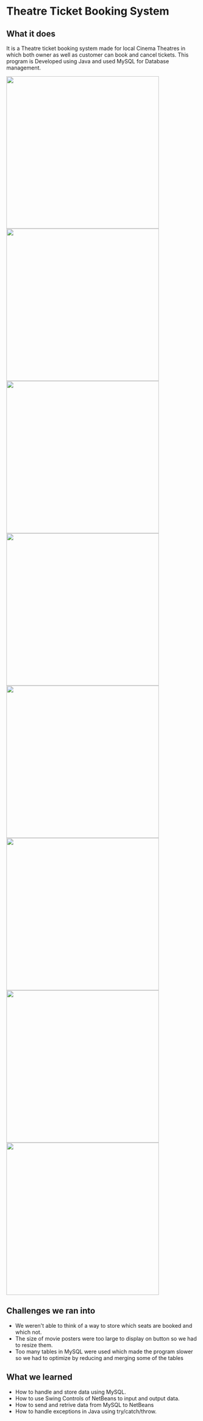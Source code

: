 # Theatre Ticket Booking System

## What it does
It is a Theatre ticket booking system made for local Cinema Theatres in which both owner as well as customer can book and cancel tickets. This program is Developed using Java and used MySQL for Database management.

<img src="https://i.imgur.com/hcwqCvK.png" height="400">    <img src="https://i.imgur.com/M5BQLMD.png" height="400">    <img src="https://i.imgur.com/oYMTW89.png" height="400"> <img src="https://i.imgur.com/TuA5xIT.png" height="400"> <img src="https://i.imgur.com/RVQI9lr.png" height="400"> <img src="https://i.imgur.com/mIw2Z8q.png" height="400"> <img src="https://i.imgur.com/pL69T7L.png" height="400"> <img src="https://i.imgur.com/1dcpYpn.png" height="400"> 

## Challenges we ran into

- We weren't able to think of a way to store which seats are booked and which not.
- The size of movie posters were too large to display on button so we had to resize them.
- Too many tables in MySQL were used which made the program slower so we had to optimize by reducing and merging some of the tables


## What we learned

- How to handle and store data using MySQL.
- How to use Swing Controls of NetBeans to input and output data.
- How to send and retrive data from MySQL to NetBeans
- How to handle exceptions in Java using try/catch/throw.


